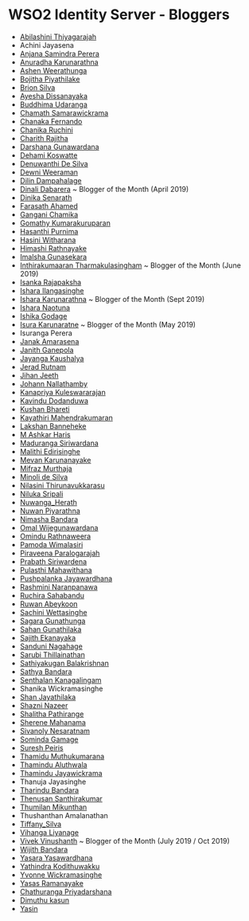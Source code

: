 # WSO2 Identity Server - Bloggers

* [Abilashini Thiyagarajah](https://medium.com/@abilashini)
* Achini Jayasena
* [Anjana Samindra Perera](https://anjanasamindraperera.medium.com)
* [Anuradha Karunarathna](https://anuradha-15.medium.com/)
* [Ashen Weerathunga](https://ashenweerathunga.medium.com)
* [Bojitha Piyathilake](https://medium.com/@bojithapiyathilake)
* [Brion Silva](https://medium.com/@brionmario)
* [Ayesha Dissanayaka](https://medium.com/@ayshsandu)
* [Buddhima Udaranga](https://medium.com/@buddhimau)
* [Chamath Samarawickrama](https://medium.com/@htamahc)
* [Chanaka Fernando](https://medium.com/@chanakaudaya)
* [Chanika Ruchini](https://chanikaruchini-16.medium.com)
* [Charith Rajitha](https://medium.com/@rajithacharith)
* [Darshana Gunawardana](https://darray.wordpress.com/)
* [Dehami Koswatte](https://medium.com/@deshankoswatte)
* [Denuwanthi De Silva](https://denuwanthi.wordpress.com/)
* [Dewni Weeraman](https://dewni-matheesha.medium.com/)
* [Dilin Dampahalage](https://medium.com/@dilinlalindradampahalage)
* [Dinali Dabarera](https://medium.com/@gdrdabarera) ~ Blogger of the Month (April 2019)
* [Dinika Senarath](https://medium.com/@dinika-15)
* [Farasath Ahamed](https://medium.com/@farasath)
* [Gangani Chamika](https://medium.com/@ganganichamika)
* [Gomathy Kumarakuruparan](https://medium.com/@gomathy)
* [Hasanthi Purnima](https://medium.com/@hasanthipurnimadissanayake)
* [Hasini Witharana](https://medium.com/@hasiniwitharana)
* [Himashi Rathnayake](https://himashirathnayake.medium.com/)
* [Imalsha Gunasekara](https://imalsha-sg.medium.com/)
* [Inthirakumaaran Tharmakulasingham](https://medium.com/@inthiraj1994) ~ Blogger of the Month (June 2019)
* [Isanka Rajapaksha](https://is-rajapaksha.medium.com)
* [Ishara Ilangasinghe](https://medium.com/@isharailanga)
* [Ishara Karunarathna](https://medium.com/@isharaaruna) ~ Blogger of the Month (Sept 2019)
* [Ishara Naotuna](https://medium.com/@fishfaceishi)
* [Ishika Godage](https://medium.com/@ishikagodage)
* [Isura Karunaratne](https://medium.com/@isurakarunaratne) ~ Blogger of the Month (May 2019)
* Isuranga Perera
* [Janak Amarasena](https://medium.com/@janakda)
* [Janith Ganepola](https://janithgan.medium.com)
* [Jayanga Kaushalya](https://medium.com/@jayanga)
* [Jerad Rutnam](https://medium.com/@jeradrutnam)
* [Jihan Jeeth](https://jihanjeeth.medium.com)
* [Johann Nallathamby](https://medium.com/@johann-nallathamby)
* [Kanapriya Kuleswararajan](http://kkanapriya.blogspot.com/)
* [Kavindu Dodanduwa](https://medium.com/@kavindudodanduwa)
* [Kushan Bhareti](https://medium.com/@kushanbhareti)
* [Kayathiri Mahendrakumaran](https://kayathiri.medium.com/)
* [Lakshan Banneheke](https://medium.com/@lakshan-banneheke)
* [M Ashkar Haris](https://mashkarharis.medium.com/)
* [Maduranga Siriwardana](https://medium.com/@maduranga.siriwardena)
* [Malithi Edirisinghe](http://malithiedirisinghe.blogspot.com)
* [Mevan Karunanayake](https://medium.com/@mevan.karu)
* [Mifraz Murthaja](https://mifrazmurthaja.medium.com)
* [Minoli de Silva](https://minoli-desilva.medium.com)
* [Nilasini Thirunavukkarasu](https://medium.com/@nilasini)
* [Niluka Sripali](https://medium.com/@niluka)
* [Nuwanga_Herath](https://nuwangaherath.medium.com/)
* [Nuwan Piyarathna](https://medium.com/@nuwanharshakumarapiyarathna)
* [Nimasha Bandara](https://medium.com/@NimashaBandara)
* [Omal Wijegunawardana](https://medium.com/@omalwijegunawardana)
* [Omindu Rathnaweera](https://medium.com/@omindu)
* [Pamoda Wimalasiri](https://medium.com/@pamodaaw)
* [Piraveena Paralogarajah](https://medium.com/@piraveenaparalogarajah)
* [Prabath Siriwardena](http://blog.facilelogin.com)
* [Pulasthi Mahawithana](https://medium.com/@pulasthi7)
* [Pushpalanka Jayawardhana](https://medium.com/@Pushpalanka)
* [Rashmini Naranpanawa](https://rashmini.medium.com/)
* [Ruchira Sahabandu](https://medium.com/@ruchira.sahabandu)
* [Ruwan Abeykoon](https://medium.com/@ruwanta)
* [Sachini Wettasinghe](https://medium.com/@swettasinghe23)
* [Sagara Gunathunga](https://medium.com/@sagarag)
* [Sahan Gunathilaka](https://medium.com/@sahangunathilaka)
* [Sajith Ekanayaka](https://medium.com/@sajithekanayaka)
* [Sanduni Nagahage](https://medium.com/@sandunin )
* [Sarubi Thillainathan](https://medium.com/@stsarut)
* [Sathiyakugan Balakrishnan](https://medium.com/@sathiyakugan) 
* [Sathya Bandara](https://medium.com/@technospace) 
* [Senthalan Kanagalingam](https://medium.com/@senthalan)
* Shanika Wickramasinghe
* [Shan Jayathilaka](https://medium.com/@shanchathusanda)
* [Shazni Nazeer](https://medium.com/@mshazninazeer)
* [Shalitha Pathirange](https://medium.com/@Shaaali)
* [Sherene Mahanama](https://medium.com/@Sher_M/)
* [Sivanoly Nesaratnam](https://nsivanoly.medium.com/)
* [Sominda Gamage](https://medium.com/@somindagamage)
* [Suresh Peiris](https://medium.com/@TSMPeiris)
* [Thamidu Muthukumarana](https://thamidurm.medium.com)
* [Thamindu Aluthwala](https://thamindur.medium.com/)
* [Thamindu Jayawickrama](https://thamindudilshan.medium.com/)
* Thanuja Jayasinghe
* [Tharindu Bandara](https://medium.com/identity-unlocked)
* [Thenusan Santhirakumar](https://medium.com/@sthenusan)
* [Thumilan Mikunthan](https://medium.com/@thumilan)
* Thushanthan Amalanathan
* [Tiffany_Silva](https://medium.com/@tiffany.silva)
* [Vihanga Liyanage](https://everything1know.wordpress.com)
* [Vivek Vinushanth](https://medium.com/@vivekc.16) ~ Blogger of the Month (July 2019 / Oct 2019)
* [Wijith Bandara](https://medium.com/@wijithbandara)
* [Yasara Yasawardhana](https://yasarayasawardhana.medium.com/)
* [Yathindra Kodithuwakku](https://yathindra.medium.com/)
* [Yvonne Wickramasinghe](https://medium.com/@yvonne.wicks)
* [Yasas Ramanayake](https://yasasramanayaka.medium.com/)
* [Chathuranga Priyadarshana](https://chathurangapriyadarshana.medium.com/)
* [Dimuthu kasun](https://dimuthuk.medium.com/)
* [Yasin](https://www.yasint.dev/)


